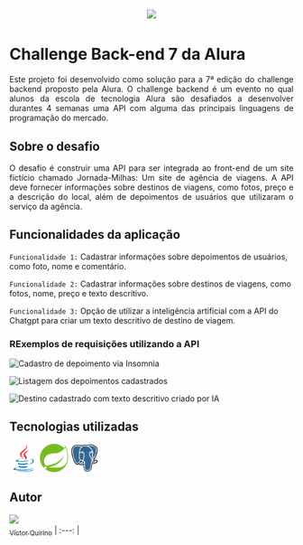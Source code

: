 <h1 align="center">
  <a><img src="https://github.com/VictorSMQuirino/Challenge-backend-7-Alura/assets/51959432/e3308cc8-fd7f-42a0-8815-362272abee32"></a>  
</h1>

# Challenge Back-end 7 da Alura
<p align="justify">
  Este projeto foi desenvolvido como solução para a 7ª edição do challenge backend proposto pela Alura. O challenge backend é um evento no qual
  alunos da escola de tecnologia Alura são desafiados a desenvolver durantes 4 semanas uma API com alguma das principais linguagens de programação do mercado.
</p>

## Sobre o desafio
<p align="justify">
  O desafio é construir uma API para ser integrada ao front-end de um site fictício chamado Jornada-Milhas: Um site de agência de viagens. A 
  API deve fornecer informações sobre destinos de viagens, como fotos, preço e a descrição do local, além de depoimentos de usuários que utilizaram 
  o serviço da agência.  
</p>

## Funcionalidades da aplicação
`Funcionalidade 1:` Cadastrar informações sobre depoimentos de usuários, como foto, nome e comentário.

`Funcionalidade 2:` Cadastrar informações sobre destinos de viagens, como fotos, nome, preço e texto descritivo.

`Funcionalidade 3:` Opção de utilizar a inteligência artificial com a API do Chatgpt para criar um texto descritivo de destino de viagem.

### RExemplos de requisições utilizando a API

![Cadastro de depoimento via Insomnia](https://github.com/VictorSMQuirino/Challenge-backend-7-Alura/assets/51959432/a67fde01-daf1-4167-b8dd-50b6faf2749a)

![Listagem dos depoimentos cadastrados](https://github.com/VictorSMQuirino/Challenge-backend-7-Alura/assets/51959432/2ef3656a-1fb8-47a5-9139-f3443e2e25ae)

![Destino cadastrado com texto descritivo criado por IA](https://github.com/VictorSMQuirino/Challenge-backend-7-Alura/assets/51959432/4e0a32e9-9334-422c-aa0c-3a0597c3ab2c)

## Tecnologias utilizadas
<div>
  <img src="https://github.com/devicons/devicon/blob/master/icons/java/java-original.svg" width=50 height=50/>
  <img src="https://github.com/devicons/devicon/blob/master/icons/spring/spring-original.svg" width=50 height=50/>
  <img src="https://github.com/devicons/devicon/blob/master/icons/postgresql/postgresql-original.svg" width=50 height=50/>
</div>

## Autor
 [<img loading="lazing" src="https://github.com/VictorSMQuirino/Challenge-backend-7-Alura/assets/51959432/55f70eb0-8b5e-4029-8396-0f06e3b1eb0a" width=115/><br><sub>Víctor Quirino</sub>](https://github.com/VictorSMQuirino)
| :---: |
